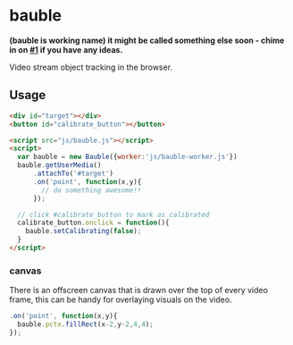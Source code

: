 # bauble

**(bauble is working name) it might be called something else soon - chime in on [#1](https://github.com/whiteoctober/bauble/issues/1) if you have any ideas.** 

Video stream object tracking in the browser.

## Usage

```html
<div id="target"></div>
<button id="calibrate_button"></button>

<script src="js/bauble.js"></script>
<script>
  var bauble = new Bauble({worker:'js/bauble-worker.js'})
  bauble.getUserMedia()
      .attachTo('#target')
      .on('point', function(x,y){
        // do something awesome!!
      });

  // click #calibrate_button to mark as calibrated
  calibrate_button.onclick = function(){
    bauble.setCalibrating(false);
  }
</script>
```


### canvas

There is an offscreen canvas that is drawn over the top of every video frame, this can be handy for overlaying visuals on the video.

```js
.on('point', function(x,y){
  bauble.pctx.fillRect(x-2,y-2,4,4);
});
```
